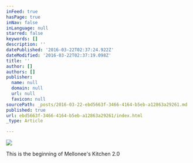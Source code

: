 ```yaml
---
inFeed: true
hasPage: true
inNav: false
inLanguage: null
starred: false
keywords: []
description: ''
datePublished: '2016-03-22T02:37:24.922Z'
dateModified: '2016-03-22T02:37:19.098Z'
title: ''
author: []
authors: []
publisher:
  name: null
  domain: null
  url: null
  favicon: null
sourcePath: _posts/2016-03-22-ebd5663f-3466-4164-b5eb-a12863a29261.md
published: true
url: ebd5663f-3466-4164-b5eb-a12863a29261/index.html
_type: Article

---
```

![](https://the-grid-user-content.s3-us-west-2.amazonaws.com/6e14c2cb-783f-486b-bad3-bcdc1174decf.jpg)

This is the beginning of Mellonee's Kitchen 2.0